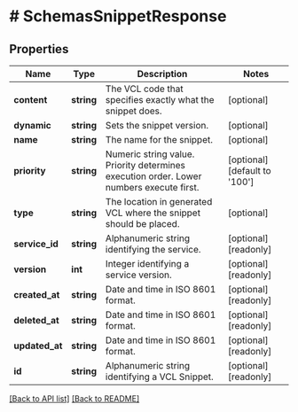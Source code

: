 # # SchemasSnippetResponse

## Properties

Name | Type | Description | Notes
------------ | ------------- | ------------- | -------------
**content** | **string** | The VCL code that specifies exactly what the snippet does. | [optional]
**dynamic** | **string** | Sets the snippet version. | [optional]
**name** | **string** | The name for the snippet. | [optional]
**priority** | **string** | Numeric string value. Priority determines execution order. Lower numbers execute first. | [optional] [default to '100']
**type** | **string** | The location in generated VCL where the snippet should be placed. | [optional]
**service_id** | **string** | Alphanumeric string identifying the service. | [optional] [readonly]
**version** | **int** | Integer identifying a service version. | [optional] [readonly]
**created_at** | **string** | Date and time in ISO 8601 format. | [optional] [readonly]
**deleted_at** | **string** | Date and time in ISO 8601 format. | [optional] [readonly]
**updated_at** | **string** | Date and time in ISO 8601 format. | [optional] [readonly]
**id** | **string** | Alphanumeric string identifying a VCL Snippet. | [optional] [readonly]

[[Back to API list]](../../README.md#endpoints) [[Back to README]](../../README.md)
